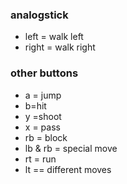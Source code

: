 ### analogstick

* left = walk left
* right = walk right

### other buttons

* a = jump
* b=hit
* y =shoot
* x = pass
* rb = block
* lb & rb = special move
* rt = run
* lt == different moves












